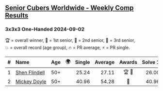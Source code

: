 <style>table {white-space: nowrap;}</style>
<link rel="stylesheet" type="text/css" href="/scw-comp/css/flags.css" />

## [Senior Cubers Worldwide - Weekly Comp Results](/scw-comp/results/)
### 3x3x3 One-Handed 2024-09-02

<span style="white-space: nowrap;">🏆 = overall winner</span>, <span style="white-space: nowrap;">🥇 = 1st senior</span>, <span style="white-space: nowrap;">🥈 = 2nd senior</span>, <span style="white-space: nowrap;">🥉 = 3rd senior</span>, <span style="white-space: nowrap;">💥 = overall record (age group)</span>, <span style="white-space: nowrap;">🔥 = PR average</span>, <span style="white-space: nowrap;">⚡ = PR single</span>.

| # | Name | Age | 🌍 | Single | Average | Awards | Solve 1 | Solve 2 | Solve 3 | Solve 4 | Solve 5 | Video |
| :--: | :-- | :--: | :--: | --: | --: | :--: | --: | --: | --: | --: | --: | :-- |
| 1 | [Shen Flindell](../../persons/shen_flindell/333oh.md) | 50+ | <i class="flag flag-AU" /> | 25.24 | 27.11 | 🏆 🥇 | 26.00 | 28.68 | 26.80 | 28.52 | 25.24 | [Desktop](https://www.facebook.com/745394767/videos/843370041113574) / [Mobile](https://m.facebook.com/745394767/videos/843370041113574) |
| 2 | [Mickey Doyle](../../persons/mickey_doyle/333oh.md) | 50+ | <i class="flag flag-US" /> | 40.96 | 54.28 | 🥈 | 40.96 | 1:04.79 | 47.37 | 50.69 | 2:12.41 | [Desktop](https://www.facebook.com/events/536643418925945/permalink/546077101315910) / [Mobile](https://m.facebook.com/events/536643418925945?view=permalink&id=546077101315910) |

<!-- Global site tag (gtag.js) - Google Analytics -->
<script async src="https://www.googletagmanager.com/gtag/js?id=UA-86348435-3"></script>
<script>window.dataLayer = window.dataLayer || []; function gtag() {dataLayer.push(arguments);} gtag('js', new Date()); gtag('config', 'UA-86348435-3');</script>
